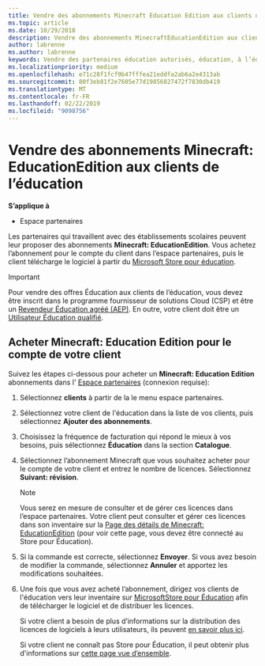 ```yaml
---
title: Vendre des abonnements Minecraft Education Edition aux clients de l’éducation
ms.topic: article
ms.date: 10/29/2018
description: Vendre des abonnements MinecraftEducationEdition aux clients qualifiés dans le domaine de l’éducation.
author: labrenne
ms.author: labrenne
keywords: Vendre des partenaires éducation autorisés, éducation, à l’éducation, les établissements scolaires
ms.localizationpriority: medium
ms.openlocfilehash: e71c28f1fcf9b47fffea21eddfa2ab6a2e4313ab
ms.sourcegitcommit: 80f3eb81f2e7605e77d19856827472f7830db419
ms.translationtype: MT
ms.contentlocale: fr-FR
ms.lasthandoff: 02/22/2019
ms.locfileid: "9098756"
---
```

# <a name="sell-minecraft-education-edition-subscriptions-to-education-customers"></a>Vendre des abonnements Minecraft: EducationEdition aux clients de l’éducation

**S’applique à**

-  Espace partenaires

Les partenaires qui travaillent avec des établissements scolaires peuvent leur proposer des abonnements **Minecraft: EducationEdition**. Vous achetez l’abonnement pour le compte du client dans l’espace partenaires, puis le client télécharge le logiciel à partir du [Microsoft Store pour éducation](https://educationstore.microsoft.com). 

>[!IMPORTANT]
>Pour vendre des offres Éducation aux clients de l’éducation, vous devez être inscrit dans le programme fournisseur de solutions Cloud (CSP) et être un [Revendeur Éducation agréé (AEP)](https://www.mepn.com). En outre, votre client doit être un [Utilisateur Éducation qualifié](https://www.microsoftvolumelicensing.com/DocumentSearch.aspx?Mode=3&DocumentTypeId=7).  

 
## <a name="buy-minecraft-education-edition-on-behalf-of-your-customer"></a>Acheter **Minecraft: Education Edition** pour le compte de votre client

Suivez les étapes ci-dessous pour acheter un **Minecraft: Education Edition** abonnements dans l' [Espace partenaires](https://partnercenter.microsoft.com/pcv/dashboard/overview
) (connexion requise):

  1.  Sélectionnez **clients** à partir de la le menu espace partenaires.
  
  2.  Sélectionnez votre client de l'éducation dans la liste de vos clients, puis sélectionnez **Ajouter des abonnements**.
  
  3.  Choisissez la fréquence de facturation qui répond le mieux à vos besoins, puis sélectionnez **Éducation** dans la section **Catalogue**.

  4.  Sélectionnez l’abonnement Minecraft que vous souhaitez acheter pour le compte de votre client et entrez le nombre de licences. Sélectionnez **Suivant: révision**.

      >[!NOTE]
      >Vous serez en mesure de consulter et de gérer ces licences dans l’espace partenaires. Votre client peut consulter et gérer ces licences dans son inventaire sur la [Page des détails de Minecraft: EducationEdition](https://educationstore.microsoft.com/en-us/store/details/minecraft-education-edition/9nblggh4r2r6) (pour voir cette page, vous devez être connecté au Store pour Éducation). 

  5.  Si la commande est correcte, sélectionnez **Envoyer**. Si vous avez besoin de modifier la commande, sélectionnez **Annuler** et apportez les modifications souhaitées.   

  6.  Une fois que vous avez acheté l’abonnement, dirigez vos clients de l'éducation vers leur inventaire sur [MicrosoftStore pour Éducation](https://educationstore.microsoft.com) afin de télécharger le logiciel et de distribuer les licences.

      Si votre client a besoin de plus d’informations sur la distribution des licences de logiciels à leurs utilisateurs, ils peuvent [en savoir plus ici](https://docs.microsoft.com/education/windows/school-get-minecraft#distribute-minecraft).  
  
      Si votre client ne connaît pas Store pour Éducation, il peut obtenir plus d'informations sur [cette page vue d’ensemble](https://docs.microsoft.com/microsoft-store/windows-store-for-business-overview).  

      

